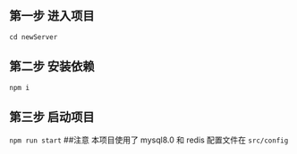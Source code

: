## 第一步 进入项目
``cd newServer``
## 第二步 安装依赖
``npm i``
## 第三步 启动项目
``npm run start``
##注意 本项目使用了 mysql8.0 和 redis 配置文件在 ``src/config``